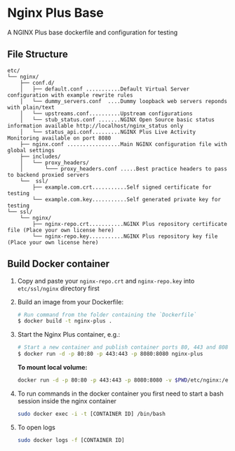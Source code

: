 # Nginx Plus Base

A NGINX Plus base dockerfile and configuration for testing

## File Structure

```
etc/
└── nginx/
    ├── conf.d/
    │   ├── default.conf ...........Default Virtual Server configuration with example rewrite rules
    │   └── dummy_servers.conf  ....Dummy loopback web servers reponds with plain/text
    │   └── upstreams.conf..........Upstream configurations
    │   └── stub_status.conf .......NGINX Open Source basic status information available http://localhost/nginx_status only
    │   └── status_api.conf.........NGINX Plus Live Activity Monitoring available on port 8080
    ├── nginx.conf .................Main NGINX configuration file with global settings
    ├── includes/
    │   └── proxy_headers/
    │       └─── proxy_headers.conf .....Best practice headers to pass to backend proxied servers
    └──  ssl/
        ├── example.com.crt...........Self signed certificate for testing
        └── example.com.key...........Self generated private key for testing
└── ssl/
    └── nginx/
        ├── nginx-repo.crt...........NGINX Plus repository certificate file (Place your own license here)
        └── nginx-repo.key...........NGINX Plus repository key file (Place your own license here)
```

## Build Docker container

 1. Copy and paste your `nginx-repo.crt` and `nginx-repo.key` into `etc/ssl/nginx` directory first

 2. Build an image from your Dockerfile:
    ```bash
    # Run command from the folder containing the `Dockerfile`
    $ docker build -t nginx-plus .
    ```
 3. Start the Nginx Plus container, e.g.:
    ```bash
    # Start a new container and publish container ports 80, 443 and 8080 to the host
    $ docker run -d -p 80:80 -p 443:443 -p 8080:8080 nginx-plus
    ```

    **To mount local volume:**

    ```bash
    docker run -d -p 80:80 -p 443:443 -p 8080:8080 -v $PWD/etc/nginx:/etc/nginx nginx-plus
    ```

 4. To run commands in the docker container you first need to start a bash session inside the nginx container
    ```bash
    sudo docker exec -i -t [CONTAINER ID] /bin/bash
    ```
    
 5. To open logs
    ```bash
    sudo docker logs -f [CONTAINER ID]
    ```